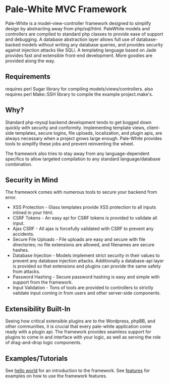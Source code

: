 # Pale-White MVC Framework
Pale-White is a model-view-controller framework designed to simplify design by abstracting away from php/sql/html.
PaleWhite models and controllers are compiled to standard php classes to provide ease of support and debugging.
A database abstraction layer allows full use of database-backed models without writing any database queries,
and provides security against injection attacks like SQLi.
A templating language based on Jade provides fast and extensible front-end development.
More goodies are provided along the way.

## Requirements
requires perl Sugar library for compiling models/views/controllers.
also requires perl Make::SSH library to compile the example project.make's.

## Why?
Standard php-mysql backend development tends to get bogged down quickly with security and conformity.
Implementing template views, client-side templates, secure logins, file uploads, localization, and plugin apis,
are always necessary when a project grows large enough.
Pale-White provides tools to simplify these jobs and prevent reinventing the wheel.

The framework also tries to stay away from any language-dependent specifics to allow
targeted compilation to any standard language/database combination.

## Security in Mind
The framework comes with numerous tools to secure your backend from error.
- XSS Protection - Glass templates provide XSS protection to all inputs inlined in your html.
- CSRF Tokens - An easy api for CSRF tokens is provided to validate all input.
- Ajax CSRF - All ajax is forcefully validated with CSRF to prevent any accidents.
- Secure File Uploads - File uploads are easy and secure with file directories;
no file extensions are allowed, and filenames are secure hashes.
- Database Injection - Models implement strict security in their values to prevent any database injection attacks.
Additionally a database-api layer is provided so that extensions and plugins can provide the same safety from attacks.
- Password Hashing - Secure password hashing is easy and simple with support from the framework.
- Input Validation - Tons of tools are provided to controllers to strictly validate input coming in from users and other server-side components.

## Extensibility Built-In
Seeing how critical extensible plugins are to the Wordpress, phpBB, and other communities,
it is crucial that every pale-white application come ready with a plugin api.
The framework provides seamless support for plugins to come in and interface with your logic,
as well as serving the role of drag-and-drop logic components.

## Examples/Tutorials
See [hello world](hello_world.md) for an introduction to the framework.
See [features](features.md) for examples on how to use the framework features.
